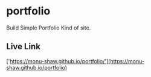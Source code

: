 # portfolio
Build Simple Portfolio Kind of site.

## Live Link
['https://monu-shaw.github.io/portfolio/'](https://monu-shaw.github.io/portfolio)
